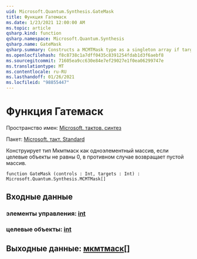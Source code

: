 ```yaml
---
uid: Microsoft.Quantum.Synthesis.GateMask
title: Функция Гатемаск
ms.date: 1/23/2021 12:00:00 AM
ms.topic: article
qsharp.kind: function
qsharp.namespace: Microsoft.Quantum.Synthesis
qsharp.name: GateMask
qsharp.summary: Constructs a MCMTMask type as a singleton array if targets is not 0, otherwise returns an empty array.
ms.openlocfilehash: f8c8738c1a7dff0435c8391254fdab1d3f6aebf8
ms.sourcegitcommit: 71605ea9cc630e84e7ef29027e1f0ea06299747e
ms.translationtype: MT
ms.contentlocale: ru-RU
ms.lasthandoff: 01/26/2021
ms.locfileid: "98855447"
---
```

# <a name="gatemask-function"></a>Функция Гатемаск

Пространство имен: [Microsoft. тактов. синтез](xref:Microsoft.Quantum.Synthesis)

Пакет: [Microsoft. такт. Standard](https://nuget.org/packages/Microsoft.Quantum.Standard)


Конструирует тип Мкмтмаск как одноэлементный массив, если целевые объекты не равны 0, в противном случае возвращает пустой массив.

```qsharp
function GateMask (controls : Int, targets : Int) : Microsoft.Quantum.Synthesis.MCMTMask[]
```


## <a name="input"></a>Входные данные

### <a name="controls--int"></a>элементы управления: [int](xref:microsoft.quantum.lang-ref.int)




### <a name="targets--int"></a>целевые объекты: [int](xref:microsoft.quantum.lang-ref.int)





## <a name="output--mcmtmask"></a>Выходные данные: [мкмтмаск](xref:Microsoft.Quantum.Synthesis.MCMTMask)[]

